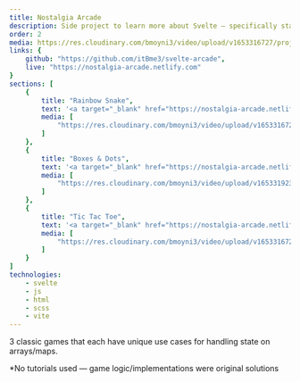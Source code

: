```yaml
---
title: Nostalgia Arcade
description: Side project to learn more about Svelte — specifically state management.
order: 2
media: https://res.cloudinary.com/bmoyni3/video/upload/v1653316727/projects/videos/arcade-snake_q8zq2d.mp4
links: {
	github: "https://github.com/itBme3/svelte-arcade",
	live: "https://nostalgia-arcade.netlify.com"
}
sections: [
    { 
        title: "Rainbow Snake",
        text: '<a target="_blank" href="https://nostalgia-arcade.netlify.com/snake" class="button">Play Rainbow Snake</a>',
        media: [
            "https://res.cloudinary.com/bmoyni3/video/upload/v1653316727/projects/videos/arcade-snake_q8zq2d.mp4",
        ]
    },
    { 
        title: "Boxes & Dots",
        text: '<a target="_blank" href="https://nostalgia-arcade.netlify.com/boxes-dots" class="button">Play Boxes & Dots</a>',
        media: [
            "https://res.cloudinary.com/bmoyni3/video/upload/v1653319233/projects/videos/boxes-dots-sequence_iqeigo.mp4",
        ]
    },
    { 
        title: "Tic Tac Toe",
        text: '<a target="_blank" href="https://nostalgia-arcade.netlify.com/tic-tac-toe" class="button">Play Tic Tac Toe</a>',
        media: [
            "https://res.cloudinary.com/bmoyni3/video/upload/v1653316726/projects/videos/arcade-tic-tac-toe_th2zc2.mp4",
        ]
    }
]
technologies: 
    - svelte
    - js
    - html
    - scss
    - vite
---
```


3 classic games that each have unique use cases for handling state on arrays/maps.

*No tutorials used — game logic/implementations were original solutions
